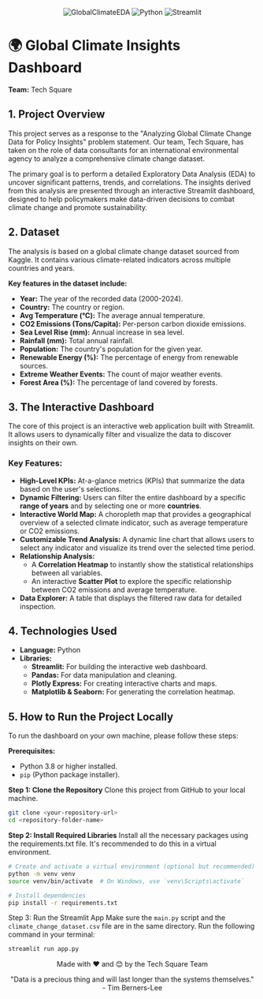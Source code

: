 <div align="center">

![GlobalClimateEDA](https://img.shields.io/badge/GlobalClimateEDA-blue) ![Python](https://img.shields.io/badge/Python-3.11+-green) ![Streamlit](https://img.shields.io/badge/Streamlit-1.50.0-red)
</div>

# 🌍 Global Climate Insights Dashboard

**Team:** Tech Square

## 1. Project Overview

This project serves as a response to the "Analyzing Global Climate Change Data for Policy Insights" problem statement. Our team, Tech Square, has taken on the role of data consultants for an international environmental agency to analyze a comprehensive climate change dataset.

The primary goal is to perform a detailed Exploratory Data Analysis (EDA) to uncover significant patterns, trends, and correlations. The insights derived from this analysis are presented through an interactive Streamlit dashboard, designed to help policymakers make data-driven decisions to combat climate change and promote sustainability.

## 2. Dataset

The analysis is based on a global climate change dataset sourced from Kaggle. It contains various climate-related indicators across multiple countries and years.

**Key features in the dataset include:**
- **Year:** The year of the recorded data (2000-2024).
- **Country:** The country or region.
- **Avg Temperature (°C):** The average annual temperature.
- **CO2 Emissions (Tons/Capita):** Per-person carbon dioxide emissions.
- **Sea Level Rise (mm):** Annual increase in sea level.
- **Rainfall (mm):** Total annual rainfall.
- **Population:** The country's population for the given year.
- **Renewable Energy (%):** The percentage of energy from renewable sources.
- **Extreme Weather Events:** The count of major weather events.
- **Forest Area (%):** The percentage of land covered by forests.

## 3. The Interactive Dashboard

The core of this project is an interactive web application built with Streamlit. It allows users to dynamically filter and visualize the data to discover insights on their own.

### Key Features:
- **High-Level KPIs:** At-a-glance metrics (KPIs) that summarize the data based on the user's selections.
- **Dynamic Filtering:** Users can filter the entire dashboard by a specific **range of years** and by selecting one or more **countries**.
- **Interactive World Map:** A choropleth map that provides a geographical overview of a selected climate indicator, such as average temperature or CO2 emissions.
- **Customizable Trend Analysis:** A dynamic line chart that allows users to select any indicator and visualize its trend over the selected time period.
- **Relationship Analysis:**
    - A **Correlation Heatmap** to instantly show the statistical relationships between all variables.
    - An interactive **Scatter Plot** to explore the specific relationship between CO2 emissions and average temperature.
- **Data Explorer:** A table that displays the filtered raw data for detailed inspection.

## 4. Technologies Used

- **Language:** Python
- **Libraries:**
    - **Streamlit:** For building the interactive web dashboard.
    - **Pandas:** For data manipulation and cleaning.
    - **Plotly Express:** For creating interactive charts and maps.
    - **Matplotlib & Seaborn:** For generating the correlation heatmap.

## 5. How to Run the Project Locally

To run the dashboard on your own machine, please follow these steps:

**Prerequisites:**
- Python 3.8 or higher installed.
- `pip` (Python package installer).

**Step 1: Clone the Repository**
Clone this project from GitHub to your local machine.
```bash
git clone <your-repository-url>
cd <repository-folder-name>
```
**Step 2: Install Required Libraries**
Install all the necessary packages using the requirements.txt file. It's recommended to do this in a virtual environment.
```bash
# Create and activate a virtual environment (optional but recommended)
python -m venv venv
source venv/bin/activate  # On Windows, use `venv\Scripts\activate`

# Install dependencies
pip install -r requirements.txt
```

Step 3: Run the Streamlit App
Make sure the `main.py` script and the `climate_change_dataset.csv` file are in the same directory. Run the following command in your terminal:
```Bash
streamlit run app.py
```

<div align="center">
Made with ❤️ and 😊 by the Tech Square Team

"Data is a precious thing and will last longer than the systems themselves." - Tim Berners-Lee

</div>